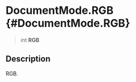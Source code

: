 DocumentMode.RGB {#DocumentMode.RGB}
================

> int **RGB**

Description
-----------

RGB.
